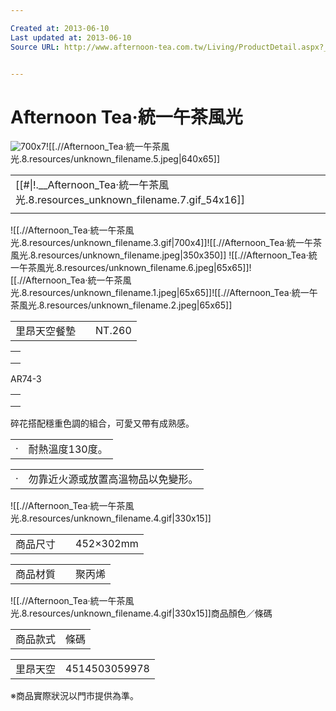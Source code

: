 ```yaml
---

Created at: 2013-06-10
Last updated at: 2013-06-10
Source URL: http://www.afternoon-tea.com.tw/Living/ProductDetail.aspx?__1stCategory=098135A0ACC19&__2ndCategory=098135A4111C8&__argSeq=4514503059978


---
```


# Afternoon Tea‧統一午茶風光


![700x7](http://www.afternoon-tea.com.tw/Images/Living/living_pop_cc-t.gif)![[.//Afternoon_Tea‧統一午茶風光.8.resources/unknown_filename.5.jpeg\|640x65]]

|     |
| --- |
| [[#\|!.__Afternoon_Tea‧統一午茶風光.8.resources_unknown_filename.7.gif_54x16]] |
|     |

![[.//Afternoon_Tea‧統一午茶風光.8.resources/unknown_filename.3.gif\|700x4]]![[.//Afternoon_Tea‧統一午茶風光.8.resources/unknown_filename.jpeg\|350x350]] ![[.//Afternoon_Tea‧統一午茶風光.8.resources/unknown_filename.6.jpeg\|65x65]]![[.//Afternoon_Tea‧統一午茶風光.8.resources/unknown_filename.1.jpeg\|65x65]]![[.//Afternoon_Tea‧統一午茶風光.8.resources/unknown_filename.2.jpeg\|65x65]]

|     |     |     |
| --- | --- | --- |
| 里昂天空餐墊 |     | NT.260 |

|     |
| --- |
|     |
|     |
|     |

AR74-3

|     |
| --- |
|     |
|     |
|     |

碎花搭配穩重色調的組合，可愛又帶有成熟感。

|     |     |
| --- | --- |
| ‧   | 耐熱溫度130度。 |

|     |     |
| --- | --- |
| ‧   | 勿靠近火源或放置高溫物品以免變形。 |

![[.//Afternoon_Tea‧統一午茶風光.8.resources/unknown_filename.4.gif\|330x15]]

|     |     |     |
| --- | --- | --- |
| 商品尺寸 |     | 452×302mm |

|     |     |     |
| --- | --- | --- |
| 商品材質 |     | 聚丙烯 |

![[.//Afternoon_Tea‧統一午茶風光.8.resources/unknown_filename.4.gif\|330x15]]商品顏色／條碼

|     |     |
| --- | --- |
| 商品款式 | 條碼  |

|     |     |
| --- | --- |
| 里昂天空 | 4514503059978 |

※商品實際狀況以門市提供為準。


